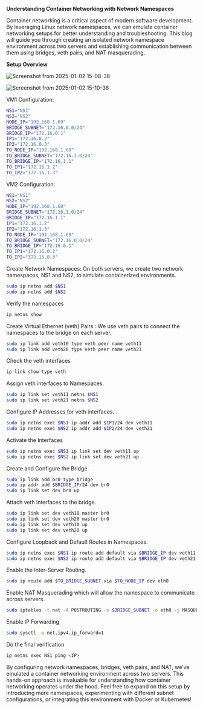**Understanding Container Networking with Network Namespaces**

Container networking is a critical aspect of modern software development. By leveraging Linux network namespaces, we can emulate container networking setups for better understanding and troubleshooting. This blog will guide you through creating an isolated network namespace environment across two servers and establishing communication between them using bridges, veth pairs, and NAT masquerading.

**Setup Overview**

![Screenshot from 2025-01-02 15-08-38](https://github.com/user-attachments/assets/e5652818-fd57-4b0b-b3a6-591324a48cb5)

![Screenshot from 2025-01-02 15-10-38](https://github.com/user-attachments/assets/a5749313-f7cd-4caa-a82a-fd53d8fdd61f)

VM1 Configuration:
~~~ bash
NS1="NS1"
NS2="NS2"
NODE_IP="192.168.1.69"
BRIDGE_SUBNET="172.16.0.0/24"
BRIDGE_IP="172.16.0.1"
IP1="172.16.0.2"
IP2="172.16.0.3"
TO_NODE_IP="192.168.1.68"
TO_BRIDGE_SUBNET="172.16.1.0/24"
TO_BRIDGE_IP="172.16.1.1"
TO_IP1="172.16.1.2"
TO_IP2="172.16.1.3"
~~~

VM2 Configuration:
~~~ bash
NS1="NS1"
NS2="NS2"
NODE_IP="192.168.1.68"
BRIDGE_SUBNET="172.16.1.0/24"
BRIDGE_IP="172.16.1.1"
IP1="172.16.1.2"
IP2="172.16.1.3"
TO_NODE_IP="192.168.1.69"
TO_BRIDGE_SUBNET="172.16.0.0/24"
TO_BRIDGE_IP="172.16.0.1"
TO_IP1="172.16.0.2"
TO_IP2="172.16.0.3"
~~~
Create Network Namespaces: On both servers, we create two network namespaces, NS1 and NS2, to simulate containerized environments.
~~~ bash
sudo ip netns add $NS1
sudo ip netns add $NS2
~~~
Verify the namespaces
~~~ bash
ip netns show
~~~
Create Virtual Ethernet (veth) Pairs : We use veth pairs to connect the namespaces to the bridge on each server.
~~~ bash
sudo ip link add veth10 type veth peer name veth11
sudo ip link add veth20 type veth peer name veth21
~~~
Check the veth interfaces
~~~ bash
ip link show type veth
~~~
Assign veth interfaces to Namespaces.
~~~ bash
sudo ip link set veth11 netns $NS1
sudo ip link set veth21 netns $NS2
~~~
Configure IP Addresses for veth interfaces.
~~~ bash
sudo ip netns exec $NS1 ip addr add $IP1/24 dev veth11
sudo ip netns exec $NS2 ip addr add $IP2/24 dev veth21
~~~
Activate the Interfaces
~~~ bash
sudo ip netns exec $NS1 ip link set dev veth11 up
sudo ip netns exec $NS2 ip link set dev veth21 up
~~~
Create and Configure the Bridge.
~~~ bash
sudo ip link add br0 type bridge
sudo ip addr add $BRIDGE_IP/24 dev br0
sudo ip link set dev br0 up
~~~
Attach veth interfaces to the bridge.
~~~ bash
sudo ip link set dev veth10 master br0
sudo ip link set dev veth20 master br0
sudo ip link set dev veth10 up
sudo ip link set dev veth20 up
~~~
Configure Loopback and Default Routes in Namespaces.
~~~ bash
sudo ip netns exec $NS1 ip route add default via $BRIDGE_IP dev veth11
sudo ip netns exec $NS2 ip route add default via $BRIDGE_IP dev veth21
~~~
Enable the Inter-Server Routing.
~~~ bash
sudo ip route add $TO_BRIDGE_SUBNET via $TO_NODE_IP dev eth0
~~~
Enable NAT Masquerading which will allow the namespace to communicate across servers.
~~~ bash
sudo iptables -t nat -A POSTROUTING -s $BRIDGE_SUBNET -o eth0 -j MASQUERADE
~~~
Enable IP Forwarding
~~~ bash
sudo sysctl -w net.ipv4.ip_forward=1
~~~
Do the final verification
~~~ bash
ip netns exec NS1 ping <IP>
~~~

By configuring network namespaces, bridges, veth pairs, and NAT, we’ve emulated a container networking environment across two servers. This hands-on approach is invaluable for understanding how container networking operates under the hood. Feel free to expand on this setup by introducing more namespaces, experimenting with different subnet configurations, or integrating this environment with Docker or Kubernetes!

